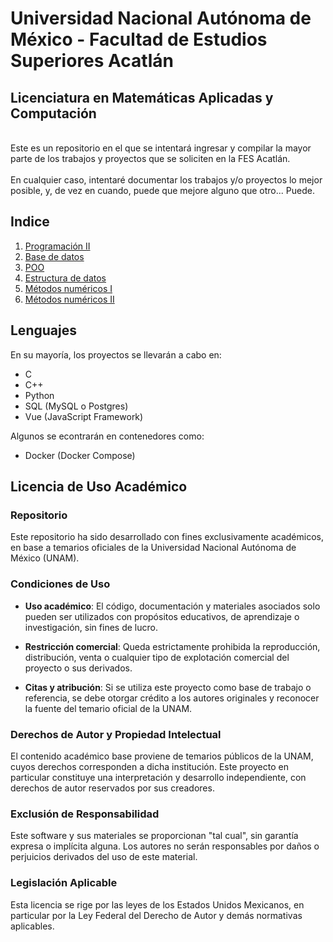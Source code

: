 # Universidad Nacional Autónoma de México - Facultad de Estudios Superiores Acatlán
## Licenciatura en Matemáticas Aplicadas y Computación
<br>
Este es un repositorio en el que se intentará ingresar y compilar la mayor parte de los trabajos y proyectos que se soliciten en la FES Acatlán.
<br>
<br>
En cualquier caso, intentaré documentar los trabajos y/o proyectos lo mejor posible, y, de vez en cuando, puede que mejore alguno que otro... Puede.

## Indice

1. [Programación II]()
2. [Base de datos]()
3. [POO]()
4. [Estructura de datos]()
5. [Métodos numéricos I](/metodos_numericos)
6. [Métodos numéricos II]()

## Lenguajes
En su mayoría, los proyectos se llevarán a cabo en:

- C
- C++
- Python
- SQL (MySQL o Postgres)
- Vue (JavaScript Framework)

Algunos se econtrarán en contenedores como:

- Docker (Docker Compose)

## Licencia de Uso Académico

### Repositorio

Este repositorio ha sido desarrollado con fines exclusivamente académicos, en base a temarios oficiales de la Universidad Nacional Autónoma de México (UNAM).

### Condiciones de Uso

* **Uso académico**: El código, documentación y materiales asociados solo pueden ser utilizados con propósitos educativos, de aprendizaje o investigación, sin fines de lucro.

* **Restricción comercial**: Queda estrictamente prohibida la reproducción, distribución, venta o cualquier tipo de explotación comercial del proyecto o sus derivados.

* **Citas y atribución**: Si se utiliza este proyecto como base de trabajo o referencia, se debe otorgar crédito a los autores originales y reconocer la fuente del temario oficial de la UNAM.

### Derechos de Autor y Propiedad Intelectual

El contenido académico base proviene de temarios públicos de la UNAM, cuyos derechos corresponden a dicha institución. Este proyecto en particular constituye una interpretación y desarrollo independiente, con derechos de autor reservados por sus creadores.

### Exclusión de Responsabilidad

Este software y sus materiales se proporcionan "tal cual", sin garantía expresa o implícita alguna. Los autores no serán responsables por daños o perjuicios derivados del uso de este material.

### Legislación Aplicable

Esta licencia se rige por las leyes de los Estados Unidos Mexicanos, en particular por la Ley Federal del Derecho de Autor y demás normativas aplicables.